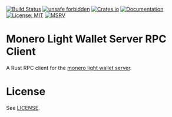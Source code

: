 [![Build Status](https://img.shields.io/github/workflow/status/monero-rs/monero-lws/Build/main)](https://github.com/monero-rs/monero-lws/actions/workflows/build.yml)
[![unsafe forbidden](https://img.shields.io/badge/unsafe-forbidden-success.svg)](https://github.com/rust-secure-code/safety-dance/)
[![Crates.io](https://img.shields.io/crates/v/monero-lws.svg)](https://crates.io/crates/monero-lws)
[![Documentation](https://docs.rs/monero-lws/badge.svg)](https://docs.rs/monero-lws)
[![License: MIT](https://img.shields.io/badge/License-MIT-yellow.svg)](https://opensource.org/licenses/MIT)
[![MSRV](https://img.shields.io/badge/MSRV-1.56.1-blue)](https://blog.rust-lang.org/2021/11/01/Rust-1.56.1.html)

# Monero Light Wallet Server RPC Client

A Rust RPC client for the [monero light wallet server](https://github.com/vtnerd/monero-lws).

# License

See [LICENSE](LICENSE).
